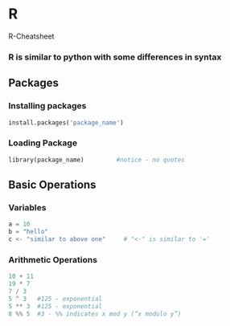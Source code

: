 # R
R-Cheatsheet

### R is similar to python with some differences in syntax

## Packages

### Installing packages
```python
install.packages('package_name')
```

### Loading Package
```python
library(package_name)         #notice - no quotes
```


## Basic Operations

### Variables
```python
a = 10
b = "hello"
c <- "similar to above one"     # "<-" is similar to '='
```
### Arithmetic Operations
```python
10 + 11
19 * 7
7 / 3
5 ^ 3   #125 - exponential
5 ** 3  #125 - exponential
8 %% 5  #3 - %% indicates x mod y (“x modulo y”)
```
